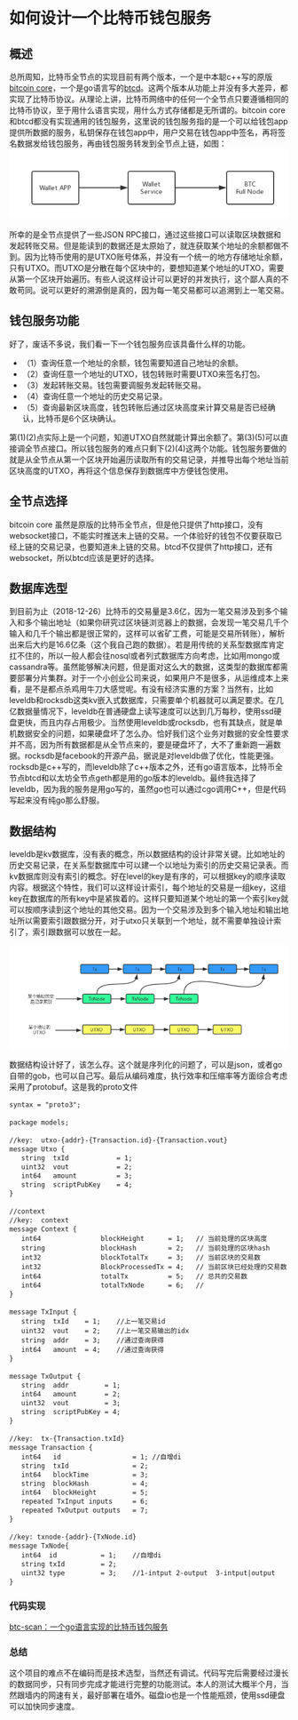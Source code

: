 # 如何设计一个比特币钱包服务

## 概述
总所周知，比特币全节点的实现目前有两个版本，一个是中本聪c++写的原版[bitcoin core](https://github.com/bitcoin/bitcoin)，一个是go语言写的[btcd](https://github.com/btcsuite/btcd)。这两个版本从功能上并没有多大差异，都实现了比特币协议。从理论上讲，比特币网络中的任何一个全节点只要遵循相同的比特币协议，至于用什么语言实现，用什么方式存储都是无所谓的。bitcoin core和btcd都没有实现通用的钱包服务，这里说的钱包服务指的是一个可以给钱包app提供所数据的服务，私钥保存在钱包app中，用户交易在钱包app中签名，再将签名数据发给钱包服务，再由钱包服务转发到全节点上链，如图：
 ![](https://raw.githubusercontent.com/liyue201/btc-wallet-service-design/master/btc-wallet.jpg)
 
所幸的是全节点提供了一些JSON RPC接口，通过这些接口可以读取区块数据和发起转账交易。但是能读到的数据还是太原始了，就连获取某个地址的余额都做不到。因为比特币使用的是UTXO账号体系，并没有一个统一的地方存储地址余额，只有UTXO。而UTXO是分散在每个区块中的，要想知道某个地址的UTXO，需要从第一个区块开始遍历。有些人说这样设计可以更好的并发执行，这个鄙人真的不敢苟同。说可以更好的溯源倒是真的，因为每一笔交易都可以追溯到上一笔交易。

## 钱包服务功能
好了，废话不多说，我们看一下一个钱包服务应该具备什么样的功能。

* （1）查询任意一个地址的余额，钱包需要知道自己地址的余额。
* （2）查询任意一个地址的UTXO，钱包转账时需要UTXO来签名打包。
* （3）发起转账交易。钱包需要调服务发起转账交易。
* （4）查询任意一个地址的历史交易记录。
* （5）查询最新区块高度，钱包转账后通过区块高度来计算交易是否已经确认，比特币是6个区块确认。

第(1)(2)点实际上是一个问题，知道UTXO自然就能计算出余额了。第(3)(5)可以直接调全节点接口。所以钱包服务的难点只剩下(2)(4)这两个功能。钱包服务要做的就是从全节点从第一个区块开始遍历读取所有的交易记录，并推导出每个地址当前区块高度的UTXO，再将这个信息保存到数据库中方便钱包使用。

## 全节点选择
bitcoin core 虽然是原版的比特币全节点，但是他只提供了http接口，没有websocket接口，不能实时推送未上链的交易。一个体验好的钱包不仅要获取已经上链的交易记录，也要知道未上链的交易。btcd不仅提供了http接口，还有websocket，所以btcd应该是更好的选择。

## 数据库选型
到目前为止（2018-12-26）比特币的交易量是3.6亿，因为一笔交易涉及到多个输入和多个输出地址（如果你研究过区块链浏览器上的数据，会发现一笔交易几千个输入和几千个输出都是很正常的，这样可以省矿工费，可能是交易所转账），解析出来后大约是16.6亿条（这个我自己跑的数据）。若是用传统的关系型数据库肯定扛不住的，所以一般人都会往nosql或者列式数据库方向考虑，比如用mongo或cassandra等。虽然能够解决问题，但是面对这么大的数据，这类型的数据库都需要部署分片集群。对于一个小创业公司来说，如果用户不是很多，从运维成本上来看，是不是都点杀鸡用牛刀大感觉呢。有没有经济实惠的方案？当然有，比如leveldb和rocksdb这类kv嵌入式数据库，只需要单个机器就可以满足要求。在几亿数据量情况下，leveldb在普通硬盘上读写速度可以达到几万每秒，使用ssd硬盘更快，而且内存占用极少。当然使用leveldb或rocksdb，也有其缺点，就是单机数据安全的问题，如果硬盘坏了怎么办。恰好我们这个业务对数据的安全性要求并不高，因为所有数据都是从全节点来的，要是硬盘坏了，大不了重新跑一遍数据。rocksdb是facebook的开源产品，据说是对leveldb做了优化，性能更强。rocksdb是c++写的，而leveldb除了c++版本之外，还有go语言版本，比特币全节点btcd和以太坊全节点geth都是用的go版本的leveldb。最终我选择了leveldb，因为我的服务是用go写的，虽然go也可以通过cgo调用C++，但是代码写起来没有纯go那么舒服。

## 数据结构
leveldb是kv数据库，没有表的概念，所以数据结构的设计非常关键。比如地址的历史交易记录，在关系型数据库中可以建一个以地址为索引的历史交易记录表。而kv数据库则没有索引的概念。好在level的key是有序的，可以根据key的顺序读取内容。根据这个特性，我们可以这样设计索引，每个地址的交易是一组key，这组key在数据库的所有key中是紧挨着的。这样只要知道某个地址的第一个索引key就可以按顺序读到这个地址的其他交易。因为一个交易涉及到多个输入地址和输出地址所以需要索引跟数据分开，对于utxo只关联到一个地址，就不需要单独设计索引了，索引跟数据可以放在一起。

 ![](https://raw.githubusercontent.com/liyue201/btc-wallet-service-design/master/struct.jpg)
 
数据结构设计好了，该怎么存。这个就是序列化的问题了，可以是json，或者go自带的gob，也可以自己写。最后从编码难度，执行效率和压缩率等方面综合考虑采用了protobuf。这是我的proto文件
 
 ```
 syntax = "proto3";

package models;

//key:  utxo-{addr}-{Transaction.id}-{Transaction.vout}
message Utxo {
    string  txId            = 1;
    uint32  vout            = 2;
    int64   amount          = 3;
    string  scriptPubKey    = 4;
}

//context
//key:  context
message Context {
    int64               blockHeight      = 1;   // 当前处理的区块高度
    string              blockHash        = 2;   // 当前处理的区块hash
    int32               blockTotalTx     = 3;   // 当前区块的交易数
    int32               BlockProcessedTx = 4;   // 当前区块已经处理的交易数
    int64               totalTx          = 5;   // 总共的交易数
    int64               totalTxNode      = 6;   //
}

message TxInput {
    string  txId    = 1;    //上一笔交易id
    uint32  vout    = 2;    //上一笔交易输出的idx
    string  addr    = 3;    //通过查询获得
    int64   amount  = 4;    //通过查询获得
}

message TxOutput {
    string  addr         = 1;
    int64   amount       = 2;
    uint32  vout         = 3;
    string  scriptPubKey = 4;
}

//key:  tx-{Transaction.txId}
message Transaction {
    int64   id                  = 1; //自增di
    string  txId                = 2;
    int64   blockTime           = 3;
    string  blockHash           = 4;
    int64   blockHeight         = 5;
    repeated TxInput inputs     = 6;
    repeated TxOutput outputs   = 7;
}

//key: txnode-{addr}-{TxNode.id}
message TxNode{
    int64  id           = 1;    //自增di
    string txId         = 2;
    uint32 type         = 3;    //1-intput 2-output  3-intput|output
}

 ```

### 代码实现
[btc-scan：一个go语言实现的比特币钱包服务](https://github.com/liyue201/btc-scan)

### 总结
这个项目的难点不在编码而是技术选型，当然还有调试。代码写完后需要经过漫长的数据同步，只有同步完成才能进行完整的功能测试。本人的测试大概半个月，当然跟墙内的网速有关，最好部署在墙外。磁盘io也是一个性能瓶颈，使用ssd硬盘可以加快同步速度。


